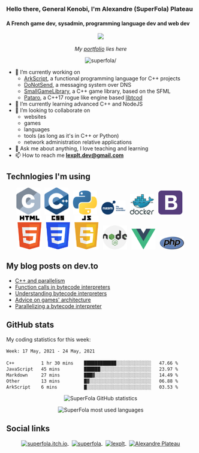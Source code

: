 ### Hello there, General Kenobi, I'm Alexandre (SuperFola) Plateau
#### A French game dev, sysadmin, programming language dev and web dev

<p align="center">
    <a href="https://superfola.github.io/"><img src=/cross_process-0.5-circle.gif width="192px" /></a>
</p>
<p align="center">
    <i>My <a href="https://superfola.github.io/">portfolio</a> lies here</i>
</p>

<p align="center">
    <img src=https://komarev.com/ghpvc/?username=superfola&color=blueviolet&style=flat-square alt=superfola/>
</p>

<p>
    <ul>
        <li>🔭 I’m currently working on
            <ul>
                <li><a href=https://github.com/ArkScript-lang/Ark>ArkScript</a>, a functional programming language for C++ projects</li>
                <li><a href=https://github.com/SuperFola/DoNotSend>DoNotSend</a>, a messaging system over DNS</li>
                <li><a href=https://github.com/SuperFola/SmallGameLibrary>SmallGameLibrary</a>, a C++ game library, based on the SFML</li>
                <li><a href=https://github.com/SuperFola/Pataro>Pataro</a>, a C++17 rogue like engine based <a href=https://github.com/libtcod/libtcod>libtcod</a></li>
            </ul>
        </li>
        <li>🌱 I’m currently learning advanced C++ and NodeJS</li>
        <li>👯 I’m looking to collaborate on
            <ul>
                <li>websites</li>
                <li>games</li>
                <li>languages</li>
                <li>tools (as long as it's in C++ or Python)</li>
                <li>network administration relative applications</li>
            </ul>
        </li>
        <li>💬 Ask me about anything, I love teaching and learning</li>
        <li>📫 How to reach me <strong><a href=mailto:lexplt.dev@gmail.com>lexplt.dev@gmail.com</a></strong></li>
    </ul>
</p>

## Technlogies I'm using
<p align="center">
    <img width="64px" src="images/c-lang.png" />&nbsp;&nbsp;
    <img width="64px" src="images/cpp-lang.png" />&nbsp;&nbsp;
    <img width="64px" src="images/python-lang.png" />&nbsp;&nbsp;
    <img width="64px" src="images/nasm-lang.png" />&nbsp;&nbsp;
    <img width="64px" src="images/docker.png" />&nbsp;&nbsp;
    <img width="64px" src="images/bootstrap.png" />&nbsp;&nbsp;
    <img width="64px" src="images/html-lang.png" />&nbsp;&nbsp;
    <img width="64px" src="images/css-lang.png" />&nbsp;&nbsp;
    <img width="64px" src="images/js-lang.png" />&nbsp;&nbsp;
    <img width="64px" src="images/nodejs.png" />&nbsp;&nbsp;
    <img width="64px" src="images/vuejs.png" />&nbsp;&nbsp;
    <img width="64px" src="images/php-lang.png" />
</p>

## My blog posts on dev.to
<!-- BLOG-POST-LIST:START -->
- [C++ and parallelism](https://dev.to/superfola/c-and-parallelism-4f7e)
- [Function calls in bytecode interpreters](https://dev.to/superfola/function-calls-in-bytecode-interpreters-2l90)
- [Understanding bytecode interpreters](https://dev.to/superfola/understanding-bytecode-interpreters-eig)
- [Advice on games' architecture](https://dev.to/superfola/advices-on-games-architecture-2ej7)
- [Parallelizing a bytecode interpreter](https://dev.to/superfola/parallelizing-a-bytecode-interpreter-58m8)
<!-- BLOG-POST-LIST:END -->

## GitHub stats

My coding statistics for this week:
<!--START_SECTION:waka-->
```text
Week: 17 May, 2021 - 24 May, 2021

C++          1 hr 30 mins    ████████████░░░░░░░░░░░░░   47.66 % 
JavaScript   45 mins         ██████░░░░░░░░░░░░░░░░░░░   23.97 % 
Markdown     27 mins         ███▓░░░░░░░░░░░░░░░░░░░░░   14.49 % 
Other        13 mins         █▓░░░░░░░░░░░░░░░░░░░░░░░   06.88 % 
ArkScript    6 mins          █░░░░░░░░░░░░░░░░░░░░░░░░   03.53 % 
```
<!--END_SECTION:waka-->
<p align="center">
    <img src=https://github-readme-stats-superfola.vercel.app/api?username=SuperFola&show_icons=true&count_private=true&theme=synthwave&include_all_commits=true alt="SuperFola GitHub statistics" />
</p>
<p align="center">
    <img src=https://github-readme-stats-superfola.vercel.app/api/top-langs/?username=SuperFola&layout=compact alt="SuperFola most used languages" />
</p>

## Social links
<p align="center">
    <a href=https://superfola.github.io target="blank">
        <img align="center" src=https://cdn.jsdelivr.net/npm/simple-icons@3.0.1/icons/itch-dot-io.svg alt="superfola.itch.io" height="48px" />
    </a>
    &nbsp;
    <a href=https://dev.to/superfola target="blank">
        <img align="center" src=https://cdn.jsdelivr.net/npm/simple-icons@3.0.1/icons/dev-dot-to.svg alt="superfola" height="48px" />
    </a>
    &nbsp;
    <a href=https://twitter.com/lexplt target="blank">
        <img align="center" src=https://cdn.jsdelivr.net/npm/simple-icons@3.0.1/icons/twitter.svg alt="lexplt" height="48px" />
    </a>
    &nbsp;
    <a href=https://www.linkedin.com/in/alexandre-plateau-12f target="blank">
        <img align="center" src=https://cdn.jsdelivr.net/npm/simple-icons@3.0.1/icons/linkedin.svg alt="Alexandre Plateau" height="48px" />
    </a>
</p>
